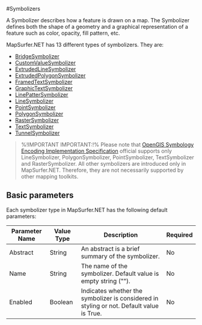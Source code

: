#Symbolizers

A Symbolizer describes how a feature is drawn on a map. The Symbolizer defines both the shape of a geometry and a graphical representation of a feature such as color, opacity, fill pattern, etc.  


MapSurfer.NET has 13 different types of symbolizers. They are:

- [BridgeSymbolizer](/usermanual/styling/symbolizers/bridgesymbolizer.md)
- [CustomValueSymbolizer](/usermanual/styling/symbolizers/customvaluesymbolizer)
- [ExtrudedLineSymbolizer](/usermanual/styling/symbolizers/extrudedlinesymbolizer)
- [ExtrudedPolygonSymbolizer](/usermanual/styling/symbolizers/extrudedpolygonsymbolizer)
- [FramedTextSymbolizer](/usermanual/styling/symbolizers/framedtextsymbolizer)
- [GraphicTextSymbolizer](/usermanual/styling/symbolizers/graphictextsymbolizer)
- [LinePatterSymbolizer](/usermanual/styling/symbolizers/linepatternsymbolizer)
- [LineSymbolizer](/usermanual/styling/symbolizers/linesymbolizer)
- [PointSymbolizer](/usermanual/styling/symbolizers/pointsymbolizer)
- [PolygonSymbolizer](/usermanual/styling/symbolizers/polygonsymbolizer)
- [RasterSymbolizer](/usermanual/styling/symbolizers/rastersymbolizer)
- [TextSymbolizer](/usermanual/styling/symbolizers/textsymbolizer)
- [TunnelSymbolizer](/usermanual/styling/symbolizers/tunnelsymbolizer)


> %!IMPORTANT IMPORTANT:!% Please note that [OpenGIS Symbology Encoding Implementation Specification](http://portal.opengeospatial.org/files/?artifact_id=16700) official supports only LineSymbolizer, PolygonSymbolizer, PointSymbolizer, TextSymbolizer and RasterSymbolizer. All other symbolizers are introduced only in MapSurfer.NET. Therefore, they are not necessarily supported by other mapping toolkits.  


## Basic parameters

Each symbolizer type in MapSurfer.NET has the following default parameters:

Parameter Name | Value Type | Description | Required
------------ | ------------- | ------------- | -------------
Abstract | String | An abstract is a brief summary of the symbolizer. | No
Name | String | The name of the symbolizer. Default value is empty string (""). | No
Enabled | Boolean |  Indicates whether the symbolizer is considered in styling or not. Default value is True. | No
